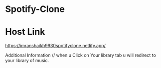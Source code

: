 # Spotify-Clone

# Host Link
https://imranshaikh9930spotifyclone.netlify.app/

Additional Information //
when u Click on Your library tab  u will redirect to  your library of music.
